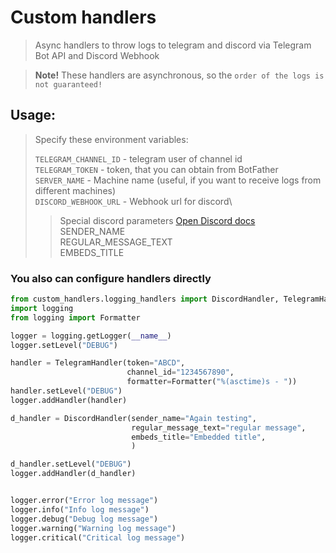 # Custom handlers
> Async handlers to throw logs to telegram and discord via Telegram Bot API and Discord Webhook 

> **Note!** These handlers are asynchronous, so the `order of the logs is not guaranteed!`

## Usage:
> Specify these environment variables: 
> 
> `TELEGRAM_CHANNEL_ID` - telegram user of channel id \
> `TELEGRAM_TOKEN` - token, that you can obtain from BotFather\
> `SERVER_NAME` - Machine name (useful, if you want to receive logs from different machines) \
> `DISCORD_WEBHOOK_URL` - Webhook url for discord\
> 
>> Special discord parameters [Open Discord docs](https://birdie0.github.io/discord-webhooks-guide/discord_webhook.html) \
>> SENDER_NAME \
>> REGULAR_MESSAGE_TEXT \
>> EMBEDS_TITLE

### You also can configure handlers directly

```python
from custom_handlers.logging_handlers import DiscordHandler, TelegramHandler
import logging
from logging import Formatter

logger = logging.getLogger(__name__)
logger.setLevel("DEBUG")

handler = TelegramHandler(token="ABCD",
                          channel_id="1234567890",
                          formatter=Formatter("%(asctime)s - "))
handler.setLevel("DEBUG")
logger.addHandler(handler)

d_handler = DiscordHandler(sender_name="Again testing",
                           regular_message_text="regular message",
                           embeds_title="Embedded title",
                           )

d_handler.setLevel("DEBUG")
logger.addHandler(d_handler)


logger.error("Error log message")
logger.info("Info log message")
logger.debug("Debug log message")
logger.warning("Warning log message")
logger.critical("Critical log message")
```